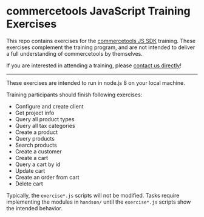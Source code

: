 # commercetools JavaScript Training Exercises

This repo contains exercises for the [commercetools JS SDK](https://github.com/commercetools/nodejs) training. 
These exercises complement the training program, and are not intended to deliver a full understanding of commercetools by themselves.

If you are interested in attending a training, please [contact us directly](https://ok.commercetools.com/training-offering)!

------

These exercises are intended to run in node.js 8 on your local machine. 

Training participants should finish following exercises:
- Configure and create client
- Get project info
- Query all product types
- Query all tax categories
- Create a product
- Query products
- Search products
- Create a customer
- Create a cart
- Query a cart by id
- Update cart
- Create an order from cart
- Delete cart

Typically, the `exercise*.js` scripts will not be modified. Tasks require implementing the modules in `handson/` until the `exercise*.js` scripts show the intended behavior. 

